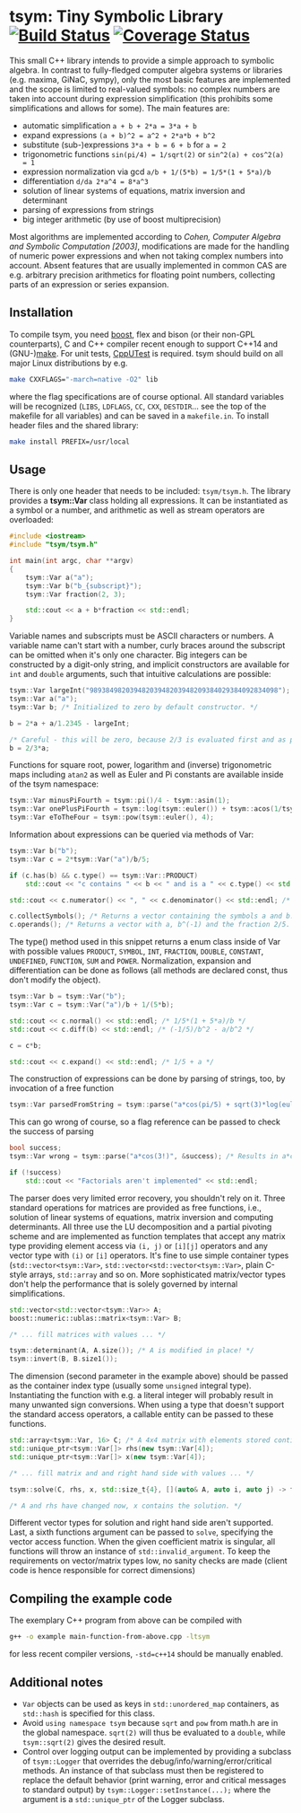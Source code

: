 
# tsym: Tiny Symbolic Library [![Build Status](https://travis-ci.org/lubgr/tsym.svg?branch=develop)](https://travis-ci.org/lubgr/tsym) [![Coverage Status](https://coveralls.io/repos/github/lubgr/tsym/badge.svg?branch=develop)](https://coveralls.io/github/lubgr/tsym?branch=develop)

This small C++ library intends to provide a simple approach to symbolic algebra. In contrast to
fully-fledged computer algebra systems or libraries (e.g. maxima, GiNaC, sympy), only the most basic
features are implemented and the scope is limited to real-valued symbols: no complex numbers are
taken into account during expression simplification (this prohibits some simplifications and allows
for some). The main features are:

* automatic simplification `a + b + 2*a = 3*a + b`
* expand expressions `(a + b)^2 = a^2 + 2*a*b + b^2`
* substitute (sub-)expressions `3*a + b = 6 + b` for `a = 2`
* trigonometric functions `sin(pi/4) = 1/sqrt(2)` or `sin^2(a) + cos^2(a) = 1`
* expression normalization via gcd `a/b + 1/(5*b) = 1/5*(1 + 5*a)/b`
* differentiation `d/da 2*a^4 = 8*a^3`
* solution of linear systems of equations, matrix inversion and determinant
* parsing of expressions from strings
* big integer arithmetic (by use of boost multiprecision)

Most algorithms are implemented according to _Cohen, Computer Algebra and Symbolic Computation
[2003]_, modifications are made for the handling of numeric power expressions and when not taking
complex numbers into account. Absent features that are usually implemented in common CAS are e.g.
arbitrary precision arithmetics for floating point numbers, collecting parts of an expression or
series expansion.


Installation
------------
To compile tsym, you need [boost](https://boost.org),
flex and bison (or their non-GPL counterparts), C and C++ compiler recent enough to support C++14
and (GNU-)[make](https://www.gnu.org/software/make/). For unit tests,
[CppUTest](https://github.com/cpputest/cpputest) is required. tsym should build on all major Linux
distributions by e.g.
```bash
make CXXFLAGS="-march=native -O2" lib
```
where the flag specifications are of course optional. All standard variables will be recognized
(`LIBS`, `LDFLAGS`, `CC`, `CXX`, `DESTDIR`... see the top of the makefile for all variables) and can
be saved in a `makefile.in`. To install header files and the shared library:
```bash
make install PREFIX=/usr/local
```

Usage
-----
There is only one header that needs to be included: `tsym/tsym.h`. The library provides a
**tsym::Var** class holding all expressions. It can be instantiated as a symbol or a number, and
arithmetic as well as stream operators are overloaded:
```c++
#include <iostream>
#include "tsym/tsym.h"

int main(int argc, char **argv)
{
    tsym::Var a("a");
    tsym::Var b("b_{subscript}");
    tsym::Var fraction(2, 3);

    std::cout << a + b*fraction << std::endl;
}
```
Variable names and subscripts must be ASCII characters or numbers. A variable name can't start with
a number, curly braces around the subscript can be omitted when it's only one character. Big
integers can be constructed by a digit-only string, and implicit constructors are available for
`int` and `double` arguments, such that intuitive calculations are possible:
```c++
tsym::Var largeInt("98938498203948203948203948209384029384092834098");
tsym::Var a("a");
tsym::Var b; /* Initialized to zero by default constructor. */

b = 2*a + a/1.2345 - largeInt;

/* Careful - this will be zero, because 2/3 is evaluated first and as plain integral type: */
b = 2/3*a;
```
Functions for square root, power, logarithm and (inverse) trigonometric maps including `atan2` as
well as Euler and Pi constants are available inside of the tsym namespace:
```c++
tsym::Var minusPiFourth = tsym::pi()/4 - tsym::asin(1);
tsym::Var onePlusPiFourth = tsym::log(tsym::euler()) + tsym::acos(1/tsym::sqrt(2));
tsym::Var eToTheFour = tsym::pow(tsym::euler(), 4);
```
Information about expressions can be queried via methods of Var:
```c++
tsym::Var b("b");
tsym::Var c = 2*tsym::Var("a")/b/5;

if (c.has(b) && c.type() == tsym::Var::PRODUCT)
    std::cout << "c contains " << b << " and is a " << c.type() << std::endl;

std::cout << c.numerator() << ", " << c.denominator() << std::endl; /* 2*a, 5*b */

c.collectSymbols(); /* Returns a vector containing the symbols a and b. */
c.operands(); /* Returns a vector with a, b^(-1) and the fraction 2/5. */
```
The type() method used in this snippet returns a enum class inside of Var with possible values
`PRODUCT`, `SYMBOL`, `INT`, `FRACTION`, `DOUBLE`, `CONSTANT`, `UNDEFINED`, `FUNCTION`, `SUM` and
`POWER`. Normalization, expansion and differentiation can be done as follows (all methods are
declared const, thus don't modify the object).
```c++
tsym::Var b = tsym::Var("b");
tsym::Var c = tsym::Var("a")/b + 1/(5*b);

std::cout << c.normal() << std::endl; /* 1/5*(1 + 5*a)/b */
std::cout << c.diff(b) << std::endl; /* (-1/5)/b^2 - a/b^2 */

c = c*b;

std::cout << c.expand() << std::endl; /* 1/5 + a */
```
The construction of expressions can be done by parsing of strings, too, by invocation of a free
function
```c++
tsym::Var parsedFromString = tsym::parse("a*cos(pi/5) + sqrt(3)*log(euler)");
```
This can go wrong of course, so a flag reference can be passed to check the success of parsing
```c++
bool success;
tsym::Var wrong = tsym::parse("a*cos(3!)", &success); /* Results in a*cos(3). */

if (!success)
    std::cout << "Factorials aren't implemented" << std::endl;
```
The parser does very limited error recovery, you shouldn't rely on it. Three standard operations
for matrices are provided as free functions, i.e., solution of linear systems of equations, matrix
inversion and computing determinants. All three use the LU decomposition and a partial pivoting
scheme and are implemented as function templates that accept any matrix type providing element
access via `(i, j)` or `[i][j]` operators and any vector type with `(i)` or `[i]` operators. It's
fine to use simple container types (`std::vector<tsym::Var>`, `std::vector<std::vector<tsym::Var>`,
plain C-style arrays, `std::array` and so on. More sophisticated matrix/vector types don't help the
performance that is solely governed by internal simplifications.
```c++
std::vector<std::vector<tsym::Var>> A;
boost::numeric::ublas::matrix<tsym::Var> B;

/* ... fill matrices with values ... */

tsym::determinant(A, A.size()); /* A is modified in place! */
tsym::invert(B, B.size1());
```
The dimension (second parameter in the example above) should be passed as the container index type
(usually some `unsigned` integral type). Instantiating the function with e.g. a literal integer
will probably result in many unwanted sign conversions. When using a type that doesn't support the
standard access operators, a callable entity can be passed to these functions.
```c++
std::array<tsym::Var, 16> C; /* A 4x4 matrix with elements stored contingously. */
std::unique_ptr<tsym::Var[]> rhs(new tsym::Var[4]);
std::unique_ptr<tsym::Var[]> x(new tsym::Var[4]);

/* ... fill matrix and and right hand side with values ... */

tsym::solve(C, rhs, x, std::size_t{4}, [](auto& A, auto i, auto j) -> tsym::Var& { return A[4u*i + j]; });

/* A and rhs have changed now, x contains the solution. */
```
Different vector types for solution and right hand side aren't supported. Last, a sixth functions
argument can be passed to `solve`, specifying the vector access function. When the given coefficient
matrix is singular, all functions will throw an instance of `std::invalid_argument`. To keep the
requirements on vector/matrix types low, no sanity checks are made (client code is hence responsible
for correct dimensions)


Compiling the example code
--------------------------

The exemplary C++ program from above can be compiled with
```bash
g++ -o example main-function-from-above.cpp -ltsym
```
for less recent compiler versions, `-std=c++14` should be manually enabled.

Additional notes
----------------
* `Var` objects can be used as keys in `std::unordered_map` containers, as `std::hash` is specified
  for this class.
* Avoid `using namespace tsym` because `sqrt` and `pow` from math.h are in the global namespace.
  `sqrt(2)` will thus be evaluated to a `double`, while `tsym::sqrt(2)` gives the desired result.
* Control over logging output can be implemented by providing a subclass of `tsym::Logger` that
  overrides the debug/info/warning/error/critical methods. An instance of that subclass must then be
  registered to replace the default behavior (print warning, error and critical messages to standard
  output) by `tsym::Logger::setInstance(...);` where the argument is a `std::unique_ptr` of the
  Logger subclass.
